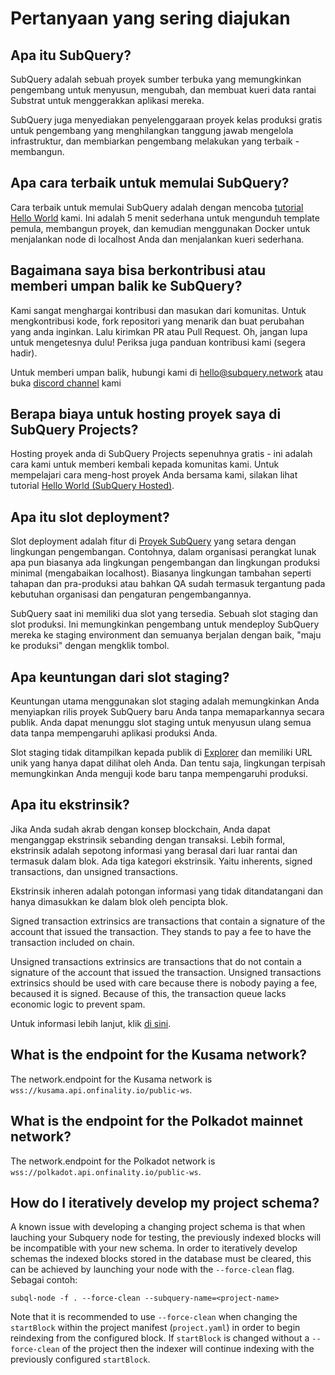 # Pertanyaan yang sering diajukan

## Apa itu SubQuery?

SubQuery adalah sebuah proyek sumber terbuka yang memungkinkan pengembang untuk menyusun, mengubah, dan membuat kueri data rantai Substrat untuk menggerakkan aplikasi mereka.

SubQuery juga menyediakan penyelenggaraan proyek kelas produksi gratis untuk pengembang yang menghilangkan tanggung jawab mengelola infrastruktur, dan membiarkan pengembang melakukan yang terbaik - membangun.

## Apa cara terbaik untuk memulai SubQuery?

Cara terbaik untuk memulai SubQuery adalah dengan mencoba [tutorial Hello World](../quickstart/helloworld-localhost.md) kami. Ini adalah 5 menit sederhana untuk mengunduh template pemula, membangun proyek, dan kemudian menggunakan Docker untuk menjalankan node di localhost Anda dan menjalankan kueri sederhana.

## Bagaimana saya bisa berkontribusi atau memberi umpan balik ke SubQuery?

Kami sangat menghargai kontribusi dan masukan dari komunitas. Untuk mengkontribusi kode, fork repositori yang menarik dan buat perubahan yang anda inginkan. Lalu kirimkan PR atau Pull Request. Oh, jangan lupa untuk mengetesnya dulu! Periksa juga panduan kontribusi kami (segera hadir).

Untuk memberi umpan balik, hubungi kami di hello@subquery.network atau buka [discord channel](https://discord.com/invite/78zg8aBSMG) kami

## Berapa biaya untuk hosting proyek saya di SubQuery Projects?

Hosting proyek anda di SubQuery Projects sepenuhnya gratis - ini adalah cara kami untuk memberi kembali kepada komunitas kami. Untuk mempelajari cara meng-host proyek Anda bersama kami, silakan lihat tutorial [Hello World (SubQuery Hosted)](../quickstart/helloworld-hosted.md).

## Apa itu slot deployment?

Slot deployment adalah fitur di [Proyek SubQuery](https://project.subquery.network) yang setara dengan lingkungan pengembangan. Contohnya, dalam organisasi perangkat lunak apa pun biasanya ada lingkungan pengembangan dan lingkungan produksi minimal (mengabaikan localhost). Biasanya lingkungan tambahan seperti tahapan dan pra-produksi atau bahkan QA sudah termasuk tergantung pada kebutuhan organisasi dan pengaturan pengembangannya.

SubQuery saat ini memiliki dua slot yang tersedia. Sebuah slot staging dan slot produksi. Ini memungkinkan pengembang untuk mendeploy SubQuery mereka ke staging environment dan semuanya berjalan dengan baik, "maju ke produksi" dengan mengklik tombol.

## Apa keuntungan dari slot staging?

Keuntungan utama menggunakan slot staging adalah memungkinkan Anda menyiapkan rilis proyek SubQuery baru Anda tanpa memaparkannya secara publik. Anda dapat menunggu slot staging untuk menyusun ulang semua data tanpa mempengaruhi aplikasi produksi Anda.

Slot staging tidak ditampilkan kepada publik di [Explorer](https://explorer.subquery.network/) dan memiliki URL unik yang hanya dapat dilihat oleh Anda. Dan tentu saja, lingkungan terpisah memungkinkan Anda menguji kode baru tanpa mempengaruhi produksi.

## Apa itu ekstrinsik?

Jika Anda sudah akrab dengan konsep blockchain, Anda dapat menganggap ekstrinsik sebanding dengan transaksi. Lebih formal, ekstrinsik adalah sepotong informasi yang berasal dari luar rantai dan termasuk dalam blok. Ada tiga kategori ekstrinsik. Yaitu inherents, signed transactions, dan unsigned transactions.

Ekstrinsik inheren adalah potongan informasi yang tidak ditandatangani dan hanya dimasukkan ke dalam blok oleh pencipta blok.

Signed transaction extrinsics are transactions that contain a signature of the account that issued the transaction. They stands to pay a fee to have the transaction included on chain.

Unsigned transactions extrinsics are transactions that do not contain a signature of the account that issued the transaction. Unsigned transactions extrinsics should be used with care because there is nobody paying a fee, becaused it is signed. Because of this, the transaction queue lacks economic logic to prevent spam.

Untuk informasi lebih lanjut, klik [di sini](https://substrate.dev/docs/en/knowledgebase/learn-substrate/extrinsics).

## What is the endpoint for the Kusama network?

The network.endpoint for the Kusama network is `wss://kusama.api.onfinality.io/public-ws`.

## What is the endpoint for the Polkadot mainnet network?

The network.endpoint for the Polkadot network is `wss://polkadot.api.onfinality.io/public-ws`.

## How do I iteratively develop my project schema?

A known issue with developing a changing project schema is that when lauching your Subquery node for testing, the previously indexed blocks will be incompatible with your new schema. In order to iteratively develop schemas the indexed blocks stored in the database must be cleared, this can be achieved by launching your node with the `--force-clean` flag. Sebagai contoh:

```shell
subql-node -f . --force-clean --subquery-name=<project-name>
```

Note that it is recommended to use `--force-clean` when changing the `startBlock` within the project manifest (`project.yaml`) in order to begin reindexing from the configured block. If `startBlock` is changed without a `--force-clean` of the project then the indexer will continue indexing with the previously configured `startBlock`.